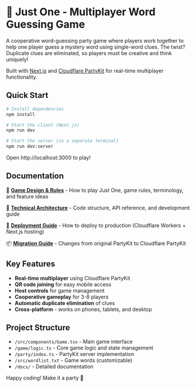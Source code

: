 # 🎲 Just One - Multiplayer Word Guessing Game

A cooperative word-guessing party game where players work together to help one player guess a mystery word using single-word clues. The twist? Duplicate clues are eliminated, so players must be creative and think uniquely!

Built with [Next.js](https://nextjs.org/) and [Cloudflare PartyKit](https://github.com/cloudflare/partykit) for real-time multiplayer functionality.

## Quick Start

```bash
# Install dependencies
npm install

# Start the client (Next.js)
npm run dev

# Start the server (in a separate terminal)
npm run dev:server
```

Open http://localhost:3000 to play!

## Documentation

📖 **[Game Design & Rules](docs/game-design.md)** - How to play Just One, game rules, terminology, and feature ideas

🔧 **[Technical Architecture](docs/technical-architecture.md)** - Code structure, API reference, and development guide

🚀 **[Deployment Guide](docs/deployment.md)** - How to deploy to production (Cloudflare Workers + Next.js hosting)

📦 **[Migration Guide](docs/migration-guide.md)** - Changes from original PartyKit to Cloudflare PartyKit

## Key Features

- **Real-time multiplayer** using Cloudflare PartyKit
- **QR code joining** for easy mobile access
- **Host controls** for game management
- **Cooperative gameplay** for 3-8 players
- **Automatic duplicate elimination** of clues
- **Cross-platform** - works on phones, tablets, and desktop

## Project Structure

- `/src/components/Game.tsx` - Main game interface
- `/game/logic.ts` - Core game logic and state management
- `/party/index.ts` - PartyKit server implementation
- `/src/wordlist.txt` - Game words (customizable)
- `/docs/` - Detailed documentation

Happy coding! Make it a party 🎈
